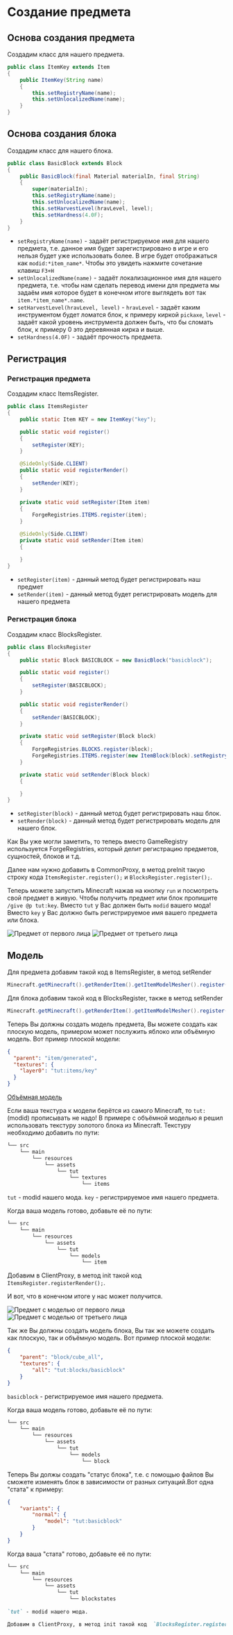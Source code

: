 # Создание предмета

## Основа создания предмета

Создадим класс для нашего предмета.

```java
public class ItemKey extends Item
{
    public ItemKey(String name)
    {
        this.setRegistryName(name);
        this.setUnlocalizedName(name);
    }
}
```

## Основа создания блока

Создадим класс для нашего блока.

```java
public class BasicBlock extends Block
{
    public BasicBlock(final Material materialIn, final String)
    {
        super(materialIn);
        this.setRegistryName(name);
        this.setUnlocalizedName(name);
        this.setHarvestLevel(hravLevel, level);
        this.setHardness(4.0F);
    }
}
```
* `setRegistryName(name)` - задаёт регистрируемое имя для нашего предмета, т.е. данное имя будет зарегистрировано в игре и его нельзя будет уже использовать более. В игре будет отображаться как `modid:*item_name*`. Чтобы это увидеть нажмите сочетание клавиш `F3+H`
* `setUnlocalizedName(name)` - задаёт локализационное имя для нашего предмета, т.е. чтобы нам сделать перевод имени для предмета мы задаём имя которое будет в конечном итоге выглядеть вот так `item.*item_name*.name`.
* `setHarvestLevel(hravLevel, level)` - `hravLevel` - задаёт каким инструментом будет ломатся блок, к примеру киркой `pickaxe`,   `level` - задаёт какой уровень инструмента должен быть, что бы сломать блок, к примеру 0 это деревянная кирка и выше.
* `setHardness(4.0F)` - задаёт прочность предмета.
 
## Регистрация

### Регистрация предмета
Создадим класс ItemsRegister.

```java
public class ItemsRegister
{
    public static Item KEY = new ItemKey("key");

    public static void register()
    {
        setRegister(KEY);
    }

    @SideOnly(Side.CLIENT)
    public static void registerRender()
    {
        setRender(KEY);
    }

    private static void setRegister(Item item)
    {
        ForgeRegistries.ITEMS.register(item);
    }

    @SideOnly(Side.CLIENT)
    private static void setRender(Item item)
    {

    }
}
```

* `setRegister(item)` - данный метод будет регистрировать наш предмет
* `setRender(item)` - данный метод будет регистрировать модель для нашего предмета

### Регистрация блока
Создадим класс BlocksRegister.

```java
public class BlocksRegister
{
    public static Block BASICBLOCK = new BasicBlock("basicblock");

    public static void register()
    {
        setRegister(BASICBLOCK);
    }

    public static void registerRender()
    {
        setRender(BASICBLOCK);
    }

    private static void setRegister(Block block)
    {
        ForgeRegistries.BLOCKS.register(block);
        ForgeRegistries.ITEMS.register(new ItemBlock(block).setRegistryName(block.getRegistryName()));
    }

    private static void setRender(Block block)
    {

    }
}
```

* `setRegister(block)` - данный метод будет регистрировать наш блок.
* `setRender(block)` - данный метод будет регистрировать модель для нашего блок.

Как Вы уже могли заметить, то теперь вместо GameRegistry используется ForgeRegistries, который делит регистрацию предметов, сущностей, блоков и т.д.

Далее нам нужно добавить в CommonProxy, в метод preInit такую строку кода `ItemsRegister.register();` и `BlocksRegister.register();`.

Теперь можете запустить Minecraft нажав на кнопку `run` и посмотреть свой предмет в живую. Чтобы получить предмет или блок пропишите `/give @p tut:key`.
Вместо `tut` у Вас должен быть `modid` вашего мода! Вместо `key` у Вас должно быть регистрируемое имя вашего предмета или блока.

![Предмет от первого лица](images/face_first.png)
![Предмет от третьего лица](images/face_three.png)

## Модель

Для предмета добавим такой код в ItemsRegister, в метод setRender
```java
Minecraft.getMinecraft().getRenderItem().getItemModelMesher().register(item, 0, new ModelResourceLocation(item.getRegistryName(), "inventory"));
```
Для блока добавим такой код в BlocksRegister, также в метод setRender
```java
Minecraft.getMinecraft().getRenderItem().getItemModelMesher().register(Item.getItemFromBlock(block), 0, new ModelResourceLocation(block.getRegistryName(), "inventory"));
```

Теперь Вы должны создать модель предмета, Вы можете создать как плоскую модель, примером может послужить яблоко или объёмную модель. Вот пример плоской модели:

```json
{
  "parent": "item/generated",
  "textures": {
    "layer0": "tut:items/key"
  }
}
```

[Объёмная модель](https://yadi.sk/d/JNFq9Y4h3KcrBv)

Если ваша текстура к модели берётся из самого Minecraft, то `tut:`(modid) прописывать не надо! В примере с объёмной моделью я решил использовать текстуру золотого блока из Minecraft. Текстуру необходимо добавить по пути:
```md
└── src    
    └── main
        └── resources
            └── assets
                └── tut
                    └── textures
                        └── items
```

`tut` - modid нашего мода.
`key` - регистрируемое имя нашего предмета.

Когда ваша модель готово, добавьте её по пути:
```md
└── src    
    └── main
        └── resources
            └── assets
                └── tut
                    └── models
                        └── item
```

Добавим в ClientProxy, в метод init такой код  `ItemsRegister.registerRender();`.

И вот, что в конечном итоге у нас может получится.

![Предмет с моделью от первого лица](images/model_face_first.png)
![Предмет с моделью от третьего лица](images/model_face_three.png)

Так же Вы должны создать модель блока, Вы так же можете создать как плоскую, так и объёмную модель. Вот пример плоской модели:

```json
{
    "parent": "block/cube_all",
    "textures": {
        "all": "tut:blocks/basicblock"
    }
}
```

`basicblock` - регистрируемое имя нашего предмета.

Когда ваша модель готово, добавьте её по пути:
```md
└── src    
    └── main
        └── resources
            └── assets
                └── tut
                    └── models
                        └── block
```
Теперь Вы должы создать "статус блока", т.е. с помощью файлов Вы сможете изменять блок в зависимости от разных ситуаций.Вот одна "стата" к примеру:
```json
{
    "variants": {
        "normal": {
            "model": "tut:basicblock"
        }
    }
}
```
Когда ваша "стата" готово, добавьте её по пути:
```md
└── src    
    └── main
        └── resources
            └── assets
                └── tut
                    └── blockstates
                        
`tut` - modid нашего мода.

Добавим в ClientProxy, в метод init такой код  `BlocksRegister.registerRender();`.
